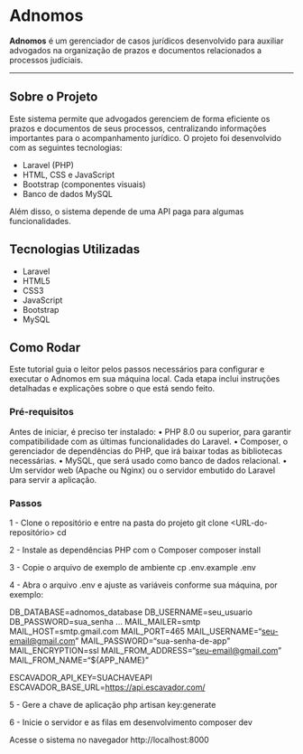 # Adnomos

**Adnomos** é um gerenciador de casos jurídicos desenvolvido para auxiliar advogados na organização de prazos e documentos relacionados a processos judiciais.

---

## Sobre o Projeto

Este sistema permite que advogados gerenciem de forma eficiente os prazos e documentos de seus processos, centralizando informações importantes para o acompanhamento jurídico.
O projeto foi desenvolvido com as seguintes tecnologias:

- Laravel (PHP)
- HTML, CSS e JavaScript
- Bootstrap (componentes visuais)
- Banco de dados MySQL
  
Além disso, o sistema depende de uma API paga para algumas funcionalidades.

## Tecnologias Utilizadas

- Laravel
- HTML5
- CSS3
- JavaScript
- Bootstrap
- MySQL

## Como Rodar

Este tutorial guia o leitor pelos passos necessários para configurar e executar o Adnomos em sua máquina local. Cada etapa inclui instruções detalhadas e explicações sobre o que está sendo feito.

### Pré-requisitos

Antes de iniciar, é preciso ter instalado:
• PHP 8.0 ou superior, para garantir compatibilidade com as últimas funcionalidades do Laravel.
• Composer, o gerenciador de dependências do PHP, que irá baixar todas as bibliotecas necessárias.
• MySQL, que será usado como banco de dados relacional.
• Um servidor web (Apache ou Nginx) ou o servidor embutido do Laravel para servir a aplicação.

### Passos

1 - Clone o repositório e entre na pasta do projeto
git clone <URL-do-repositório>
cd <nome-da-pasta-do-projeto>

2 - Instale as dependências PHP com o Composer
composer install

3 - Copie o arquivo de exemplo de ambiente
cp .env.example .env

4 - Abra o arquivo .env e ajuste as variáveis conforme sua máquina, por exemplo:

DB_DATABASE=adnomos_database
DB_USERNAME=seu_usuario
DB_PASSWORD=sua_senha
...
MAIL_MAILER=smtp
MAIL_HOST=smtp.gmail.com
MAIL_PORT=465
MAIL_USERNAME=“seu-email@gmail.com”
MAIL_PASSWORD=“sua-senha-de-app”
MAIL_ENCRYPTION=ssl
MAIL_FROM_ADDRESS=“seu-email@gmail.com”
MAIL_FROM_NAME=“${APP_NAME}”

ESCAVADOR_API_KEY=SUACHAVEAPI
ESCAVADOR_BASE_URL=https://api.escavador.com/

5 - Gere a chave de aplicação
php artisan key:generate

6 - Inicie o servidor e as filas em desenvolvimento
composer dev

Acesse o sistema no navegador
http://localhost:8000
